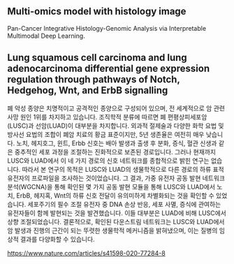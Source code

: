 

## Multi-omics model with histology image 
Pan-Cancer Integrative Histology-Genomic Analysis via Interpretable Multimodal Deep Learning.



## Lung squamous cell carcinoma and lung adenocarcinoma differential gene expression regulation through pathways of Notch, Hedgehog, Wnt, and ErbB signalling

폐 악성 종양은 치명적이고 공격적인 종양으로 구성되어 있으며, 전 세계적으로 암 관련 사망 원인 1위를 차지하고 있습니다. 조직학적 분류에 따르면 폐 편평상피세포암(LUSC)과 선암(LUAD)이 대부분을 차지합니다. 외과적 절제술과 다양한 화학 요법 및 방사선 요법의 조합이 폐암 치료의 황금 표준이지만, 5년 생존율은 여전히 매우 낮습니다. 노치, 헤지호그, 윈트, Erbb 신호는 배아 발생과 출생 후 분화, 증식, 혈관 신생과 같은 중추적인 세포 과정을 조절하는 진화적으로 보존된 경로입니다. 그러나 현재까지 LUSC와 LUAD에서 이 네 가지 경로의 신호 네트워크를 종합적으로 밝힌 연구는 없습니다. 따라서 본 연구의 목적은 LUSC와 LUAD의 생물학적으로 다른 경로의 하류 표적 유전자의 프로파일을 조사하는 것이었습니다. 그 결과, 가중 유전자 공동 발현 네트워크 분석(WGCNA)을 통해 확인된 몇 가지 공동 발현 모듈을 통해 LUSC와 LUAD에서 노치, ErbB, 헤지혹, Wnt의 하류 신호 전달이 유의미하게 차별화되는 것을 확인할 수 있었습니다. 세포주기의 필수 조절 유전자 중 DNA 손상 반응, 세포 사멸, 증식에 관여하는 유전자들이 함께 발현되는 것을 발견했습니다. 이들 대부분은 LUAD에 비해 LUSC에서 상향 조절되었습니다. 결론적으로, 확인된 다운스트림 네트워크는 LUSC와 LUAD에서 암 발생과 진행의 근간이 되는 뚜렷한 생물학적 메커니즘을 밝혀냈으며, 이는 질병의 임상적 결과를 다양화할 수 있습니다.

https://www.nature.com/articles/s41598-020-77284-8
